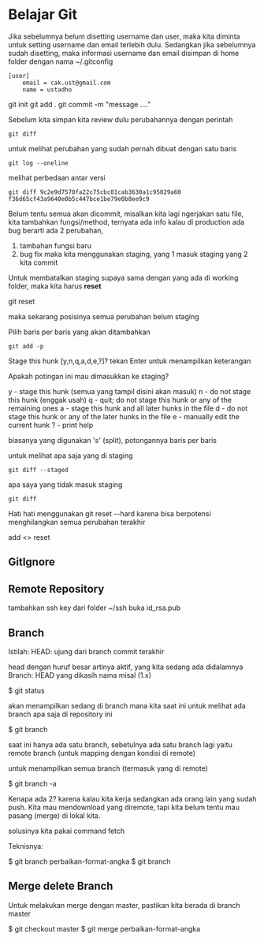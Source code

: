 # Belajar Git

Jika sebelumnya belum disetting username dan user, 
maka kita diminta untuk setting username dan email terlebih dulu. 
Sedangkan jika sebelumnya sudah disetting, maka informasi username dan email disimpan di home folder dengan nama ~/.gitconfig
```
[user]
	email = cak.ust@gmail.com
	name = ustadho
```

git init
git add .
git commit -m "message ...."

Sebelum kita simpan kita review dulu perubahannya dengan perintah 
```
git diff
```

untuk melihat perubahan yang sudah pernah dibuat dengan satu baris
```
git log --oneline
```

melihat perbedaan antar versi

```
git diff 9c2e9d7570fa22c75cbc81cab3630a1c95829a60 f36d65cf43a9640e0b5c447bce1be79e0b8ee9c9
```

Belum tentu semua akan dicommit,
misalkan kita lagi ngerjakan satu file, kita tambahkan fungsi/method, ternyata ada info kalau di production ada bug berarti ada 2 perubahan, 
1. tambahan fungsi baru
2. bug fix
maka kita menggunakan staging, yang 1 masuk staging yang 2 kita commit

Untuk membatalkan staging supaya sama dengan yang ada di working folder, maka kita harus **reset**

git reset

maka sekarang posisinya semua perubahan belum staging

Pilih baris per baris yang akan ditambahkan

```
git add -p
```

Stage this hunk [y,n,q,a,d,e,?]? 
tekan Enter untuk menampilkan keterangan

Apakah potingan ini mau dimasukkan ke staging?

y - stage this hunk (semua yang tampil disini akan masuk)
n - do not stage this hunk (enggak usah)
q - quit; do not stage this hunk or any of the remaining ones
a - stage this hunk and all later hunks in the file
d - do not stage this hunk or any of the later hunks in the file
e - manually edit the current hunk
? - print help

biasanya yang digunakan 's' (split), potongannya baris per baris

untuk melihat apa saja yang di staging
```
git diff --staged
```

apa saya yang tidak masuk staging
```
git diff
```

Hati hati menggunakan git reset --hard karena bisa berpotensi menghilangkan semua perubahan terakhir

add <> reset

## GitIgnore

## Remote Repository

tambahkan ssh key dari folder ~/ssh
buka id_rsa.pub

## Branch 

Istilah: 
HEAD: ujung dari branch commit terakhir

head dengan huruf besar artinya aktif, yang kita sedang ada didalamnya
Branch: HEAD yang dikasih nama misal (1.x)

$ git status

akan menampilkan sedang di branch mana kita saat ini
untuk melihat ada branch apa saja di repository ini

$ git branch

saat ini hanya ada satu branch, sebetulnya ada satu branch lagi yaitu remote branch (untuk mapping dengan kondisi di remote)

untuk menampilkan semua branch (termasuk yang di remote)

$ git branch -a

Kenapa ada 2? karena kalau kita kerja sedangkan ada orang lain yang sudah push. Kita mau mendownload yang diremote, 
tapi kita belum tentu mau pasang (merge) di lokal kita.

solusinya kita pakai command fetch

Teknisnya:

$ git branch perbaikan-format-angka
$ git branch


## Merge delete Branch

Untuk melakukan merge dengan master, pastikan kita berada di branch master

$ git checkout master
$ git merge perbaikan-format-angka